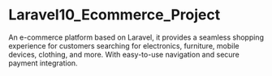 # Laravel10_Ecommerce_Project
An e-commerce platform based on Laravel, it provides a seamless shopping experience for customers searching for electronics, furniture, mobile devices, clothing, and more. With easy-to-use navigation and secure payment integration.
